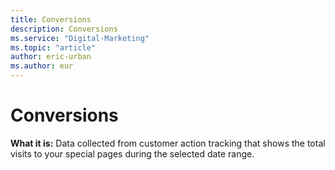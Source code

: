 ```yaml
---
title: Conversions
description: Conversions
ms.service: "Digital-Marketing"
ms.topic: "article"
author: eric-urban
ms.author: eur
---
```


# Conversions

**What it is:**  Data collected from customer action tracking that shows the total visits to your special pages during the selected date range.


